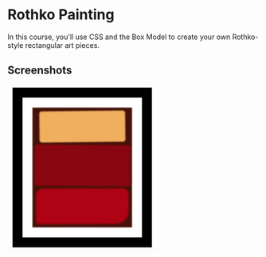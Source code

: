 # Rothko Painting

In this course, you'll use CSS and the Box Model to create your own Rothko-style rectangular art pieces.

## Screenshots
<img src="https://github.com/scheuringtamas/freeCodeCamp/blob/main/Responsive_Web_Design/RothkoPainting/rothkoPainting.png" width="300"/>

